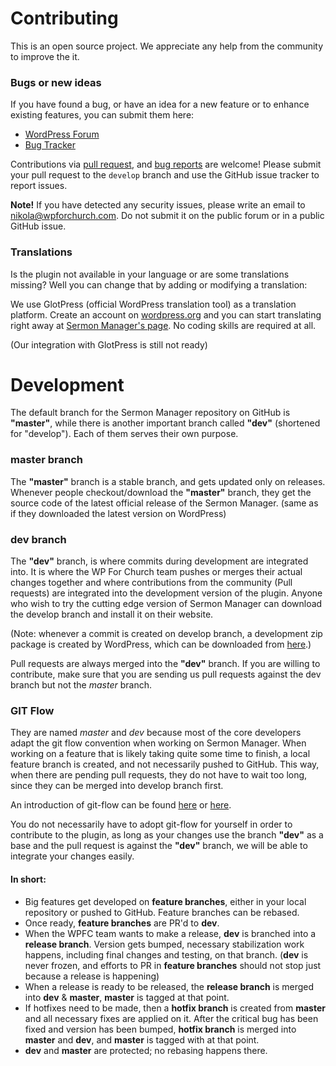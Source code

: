# Contributing

This is an open source project.
We appreciate any help from the community to improve the it.

### Bugs or new ideas

If you have found a bug, or have an idea for a new feature or to enhance existing features, you can submit them here:

- [WordPress Forum](https://wordpress.org/support/plugin/sermon-manager-for-wordpress)
- [Bug Tracker](https://github.com/WP-for-Church/Sermon-Manager/issues)

Contributions via [pull request](https://github.com/WP-for-Church/Sermon-Manager/pulls),
and [bug reports](https://github.com/WP-for-Church/Sermon-Manager/issues) are welcome!
Please submit your pull request to the `develop` branch and use the GitHub issue tracker to report issues.

**Note!** If you have detected any security issues, please write an email to nikola@wpforchurch.com. Do not submit it on the 
public forum or in a public GitHub issue.

### Translations

Is the plugin not available in your language or are some translations missing?
Well you can change that by adding or modifying a translation:

We use GlotPress (official WordPress translation tool) as a translation platform. 
Create an account on [wordpress.org](wordpress.org) and you can start translating right away at 
[Sermon Manager's page](https://translate.wordpress.org/projects/wp-plugins/sermon-manager-for-wordpress).
No coding skills are required at all.

(Our integration with GlotPress is still not ready)

# Development

The default branch for the Sermon Manager repository on GitHub is **"master"**, while there is another important branch
called **"dev"** (shortened for "develop"). Each of them serves their own purpose.

### master branch
The **"master"** branch is a stable branch, and gets updated only on releases. Whenever people checkout/download the 
**"master"** branch, they get the source code of the latest official release of the Sermon Manager. (same as if they 
downloaded the latest version on WordPress)

### dev branch
The **"dev"** branch, is where commits during development are integrated into. It is where the WP For Church team
pushes or merges their actual changes together and where contributions from the community (Pull requests) are
integrated into the development version of the plugin. Anyone who wish to try the cutting edge version of Sermon Manager
can download the develop branch and install it on their website.

(Note: whenever a commit is created on develop branch, a development zip package is created by WordPress, which can be 
downloaded from [here](https://downloads.wordpress.org/plugin/sermon-manager-for-wordpress.zip).)

Pull requests are always merged into the **"dev"** branch. If you are willing to contribute, make sure that you are 
sending us pull requests against the dev branch but not the *master* branch.

### GIT Flow
They are named *master* and *dev* because most of the core developers adapt the git flow convention when working
on Sermon Manager. When working on a feature that is likely taking quite some time to finish, a local feature branch is
created, and not necessarily pushed to GitHub. This way, when there are pending pull requests, they do not have to
wait too long, since they can be merged into develop branch first.

An introduction of git-flow can be found [here](http://nvie.com/posts/a-successful-git-branching-model/) or
[here](https://www.atlassian.com/git/tutorials/comparing-workflows/gitflow-workflow).

You do not necessarily have to adopt git-flow for yourself in order to contribute to the plugin, as long as your changes
use the branch **"dev"** as a base and the pull request is against the **"dev"** branch, we will be able to integrate your
changes easily.

#### In short:

- Big features get developed on **feature branches**, either in your local repository or pushed to GitHub. Feature branches
can be rebased.
- Once ready, **feature branches** are PR'd to **dev**.
- When the WPFC team wants to make a release, **dev** is branched into a **release branch**. Version gets bumped, necessary
stabilization work happens, including final changes and testing, on that branch. (**dev** is never frozen, and efforts to PR 
in **feature branches** should not stop just because a release is happening)
- When a release is ready to be released, the **release branch** is merged into **dev** & **master**, **master** is tagged 
at that point.
- If hotfixes need to be made, then a **hotfix branch** is created from **master** and all necessary fixes are applied on it.
After the critical bug has been fixed and version has been bumped, **hotfix branch** is merged into **master** and **dev**, 
and **master** is tagged with at that point. 
- **dev** and **master** are protected; no rebasing happens there.
